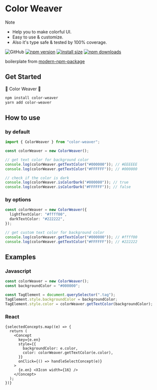 # Color Weaver


> [!NOTE]
>
> - Help you to make colorful UI.
> - Easy to use & customize.
> - Also it's type safe & tested by 100% coverage.

![GitHub](https://img.shields.io/github/license/dusunax/packages)
[![npm version](https://img.shields.io/npm/v/color-weaver.svg?style=square)](https://www.npmjs.org/package/color-weaver)
[![install size](https://img.shields.io/badge/dynamic/json?url=https://packagephobia.com/v2/api.json?p=color-weaver&query=$.install.pretty&label=install%20size&style=square)](https://packagephobia.now.sh/result?p=color-weaver)
[![npm downloads](https://img.shields.io/npm/dm/color-weaver.svg?style=square)](https://npm-stat.com/charts.html?package=color-weaver)

boilerplate from [modern-npm-package](https://github.com/snyk-snippets/modern-npm-package)

## Get Started

🎨 Color Weaver 🔢

```bash
npm install color-weaver
yarn add color-weaver
```

## How to use

### by default

```typescript
import { ColorWeaver } from "color-weaver";

const colorWeaver = new ColorWeaver();

// get text color for background color
console.log(colorWeaver.getTextColor("#000000")); // #EEEEEE
console.log(colorWeaver.getTextColor("#FFFFFF")); // #000000

// check if the color is dark
console.log(colorWeaver.isColorDark("#000000")); // true
console.log(colorWeaver.isColorDark("#FFFFFF")); // false
```

### by options

```typescript
const colorWeaver = new ColorWeaver({
  lightTextColor: "#ffff00",
  darkTextColor: "#222222",
});

// get custom text color for background color
console.log(colorWeaver.getTextColor("#000000")); // #ffff00
console.log(colorWeaver.getTextColor("#FFFFFF")); // #222222
```

## Examples

### Javascript
```js
const colorWeaver = new ColorWeaver();
const backgroundColor = "#000000";

const TagElement = document.querySelector(".tag");
TagElement.style.backgroundColor = backgroundColor;
TagElement.style.color = colorWeaver.getTextColor(backgroundColor);
```

### React
```tsx
{selectedConcepts.map((e) => {
  return (
    <Concept
      key={e.en}
      style={{
        backgroundColor: e.color,
        color: colorWeaver.getTextColor(e.color),
      }}
      onClick={() => handleSelectConcept(e)}
    >
      {e.en} <XIcon width={16} />
    </Concept>
  );
})}
```
